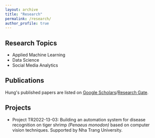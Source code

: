 ```yaml
---
layout: archive
title: "Research"
permalink: /research/
author_profile: true
---
```


## Research Topics

- Applied Machine Learning
- Data Science
- Social Media Analytics

## Publications

Hung's published papers are listed on [Google Scholars](https://scholar.google.com/citations?user=NDDWXZsAAAAJ)/[Research Gate](https://www.researchgate.net/profile/Hung-Nguyen-88).

## Projects

- Project TR2022-13-03: Building an automation system for disease recognition on tiger shrimp *(Penaeus monodon)* based on computer vision techniques. Supported by Nha Trang University.
